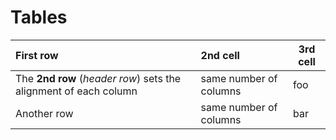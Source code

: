 # Tables

| First row                                                        | 2nd cell               | 3rd cell |
| :--------------------------------------------------------------- | :--------------------- | -------- |
| The **2nd row** (_header row_) sets the alignment of each column | same number of columns | foo      |
| Another row                                                      | same number of columns | bar      |
